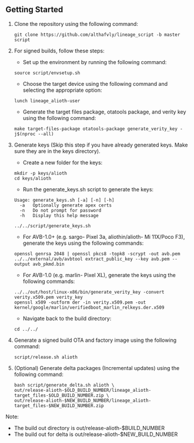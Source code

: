 ## Getting Started

1. Clone the repository using the following command:
    ```
    git clone https://github.com/althafvly/lineage_script -b master script
    ```
2. For signed builds, follow these steps:

    - Set up the environment by running the following command:
    ```
    source script/envsetup.sh
    ```
    - Choose the target device using the following command and selecting the appropriate option:
    ```
    lunch lineage_alioth-user
    ```
    - Generate the target files package, otatools package, and verity key using the following command:
    ```
    make target-files-package otatools-package generate_verity_key -j$(nproc --all)
    ```
3. Generate keys (Skip this step if you have already generated keys. Make sure they are in the keys directory).

    - Create a new folder for the keys:
    ```
    mkdir -p keys/alioth
    cd keys/alioth
    ```
    - Run the generate_keys.sh script to generate the keys:
    ```
    Usage: generate_keys.sh [-a] [-n] [-h]
      -a   Optionally generate apex certs
      -n   Do not prompt for password
      -h   Display this help message
    ```
    ```
    ../../script/generate_keys.sh
    ```
    - For AVB-1.0+ (e.g. sargo- Pixel 3a, aliothin/alioth- Mi 11X/Poco F3), generate the keys using the following commands:
    ```
    openssl genrsa 2048 | openssl pkcs8 -topk8 -scrypt -out avb.pem
    ../../external/avb/avbtool extract_public_key --key avb.pem --output avb_pkmd.bin
    ```
    - For AVB-1.0 (e.g. marlin- Pixel XL), generate the keys using the following commands:
    ```
    ../../out/host/linux-x86/bin/generate_verity_key -convert verity.x509.pem verity_key
    openssl x509 -outform der -in verity.x509.pem -out kernel/google/marlin/verifiedboot_marlin_relkeys.der.x509
    ```
    - Navigate back to the build directory:
    ```
    cd ../../
    ```
4.  Generate a signed build OTA and factory image using the following command:
    ```
    script/release.sh alioth
    ```
5. (Optional) Generate delta packages (Incremental updates) using the following command:
    ```
    bash script/generate_delta.sh alioth \
    out/release-alioth-$OLD_BUILD_NUMBER/lineage_alioth-target_files-$OLD_BUILD_NUMBER.zip \
    out/release-alioth-$NEW_BUILD_NUMBER/lineage_alioth-target_files-$NEW_BUILD_NUMBER.zip
    ```
Note:

 - The build out directory is out/release-alioth-$BUILD_NUMBER
- The build out for delta is out/release-alioth-$NEW_BUILD_NUMBER
